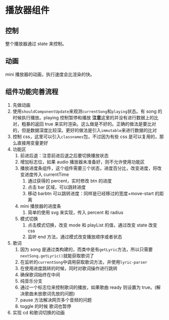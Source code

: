 # 播放器组件

## 控制

整个播放器通过 state 来控制。

## 动画

mini 播放器的动画，执行速度会比渲染的快。

## 组件功能完善流程

1.  先做动画
2.  使用`shouldComponentUpdate`来观测`currentSong`和`playing`状态。有 song 的时候执行播放。playing 控制暂停和播放
    **注意**这里的并没有进行数据上的比对，粗暴的返回 true 来实时渲染。这么做是不好的。正确的做法是要比对的，但是数据深度比较深。更好的做法是引入`immutable`来进行数据的比对
3.  控制 css，这里可以引入`classnames`包，不过因为有些 css 是可以复用的，那么直接用变量更好
4.  功能区
    1.  前进后退：注意前进后退之后要切换播放状态
    2.  增加标志位，如果 audio 播放器未准备好，则不允许使用功能区
    3.  播放进度条组件，这个组件需要三个状态，进度百分比，改变进度，将改变进度传入 currentTime
        1.  通过获得的 percent，实时修改 btn 的进度
        2.  点击 bar 区域，可以跳转进度
        3.  移动 barbtn 可以跳转进度：同样是已经移过的宽度+move-start 的距离
    4.  mini 播放器的进度条
        1.  简单的使用 svg 来实现，传入 percent 和 radius
    5.  模式切换
        1.  点击模式切换，改变 mode 和 playList 的值，通过改变 state 改变 css
        2.  监听 end 方法，通过模式改变播放顺序或者状态
5.  歌词
    1.  因为 song 是通过类构建的，而类中是有`getLyric`方法，所以只需要`nextSong.getLyric()`就能获取歌词了
    2.  在监听的`currentSong`中调用获取歌词方法，并使用`lyric-parser`
    3.  在使用进度跳转的时候，同时对歌词操作进行跳转
    4.  确保歌词始终在中间
    5.  纯音乐分支
    6.  通过一个标志位来控制歌词的播放，如果歌曲 ready 则设置为 true。(解决歌曲未放歌词先放的问题)
    7.  pause 方法解决网页多个音频的问题
    8.  toggle 的时候 歌词也暂停
6.  实现 cd 和歌词切换的动画
